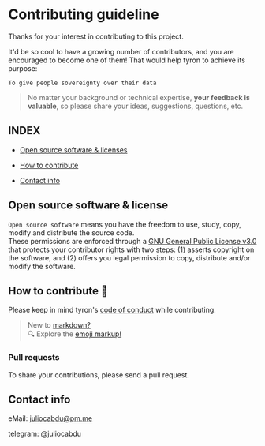 # Contributing guideline

Thanks for your interest in contributing to this project.

It'd be so cool to have a growing number of contributors, and you are encouraged to become one of them! That would help tyron to achieve its purpose:

```
To give people sovereignty over their data
```

> No matter your background or technical expertise, **your feedback is valuable**, so please share your ideas, suggestions, questions, etc.

## INDEX

- [Open source software & licenses](#open-source-software--licenses)

- [How to contribute](#how-to-contribute-high_brightness)

- [Contact info](#contact-info)

## Open source software & license

```Open source software``` means you have the freedom to use, study, copy, modify and distribute the source code.  
These permissions are enforced through a [GNU General Public License v3.0](../LICENSE) that protects your contributor rights with two steps: (1) asserts copyright on the software, and (2) offers you legal permission to copy, distribute and/or modify the software.  

## How to contribute :high_brightness:

Please keep in mind tyron's [code of conduct](./CODE_OF_CONDUCT.md) while contributing.

> New to [markdown?](https://docs.microsoft.com/en-us/azure/devops/project/wiki/markdown-guidance?view=azure-devops)  
> :mag: Explore the [emoji markup!](https://gist.github.com/rxaviers/7360908)

### Pull requests

To share your contributions, please send a pull request.

## Contact info

eMail: juliocabdu@pm.me

telegram: @juliocabdu
